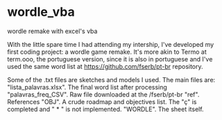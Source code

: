 # wordle_vba
wordle remake with excel's vba

With the little spare time I had attending my intership, I've developed my first coding project: a wordle game remake.
It's more akin to Termo at term.ooo, the portuguese version, since it is also in portuguese and I've used the same word list at https://github.com/fserb/pt-br repository.

Some of the .txt files are sketches and models I used. 
The main files are:
  "lista_palavras.xlsx". The final word list after processing
  "palavras_freq_CSV". Raw file downloaded at the /fserb/pt-br
  "ref". References
  "OBJ". A crude roadmap and objectives list. The "ç" is completed and " * " is not implemented.
  "WORDLE". The sheet itself.
